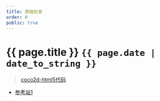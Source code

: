 ```yaml
---
title: 原始社会
order: 0
public: true
---
```


# {{ page.title }} `{{ page.date | date_to_string }}`

>	[coco2d-html5代码](https://github.com/cocos2d/cocos2d-html5)


*	[参考站1](http://article.ityran.com/archives/1387)
